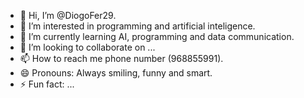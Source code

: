 - 👋 Hi, I’m @DiogoFer29.
- 👀 I’m interested in programming and artificial inteligence.
- 🌱 I’m currently learning AI, programming and data communication.
- 💞️ I’m looking to collaborate on ...
- 📫 How to reach me phone number (968855991).
- 😄 Pronouns: Always smiling, funny and smart. 
- ⚡ Fun fact: ...

<!---
DiogoFer29/DiogoFer29 is a ✨ special ✨ repository because its `README.md` (this file) appears on your GitHub profile.
You can click the Preview link to take a look at your changes.
--->
